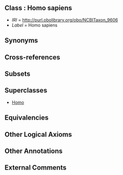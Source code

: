 
## Class : Homo sapiens

 * *IRI* = http://purl.obolibrary.org/obo/NCBITaxon_9606
 * *Label* = Homo sapiens

## Synonyms


## Cross-references


## Subsets


## Superclasses

 * [Homo](../../NCBITaxon/05/NCBITaxon_9605.md)

## Equivalencies


## Other Logical Axioms


## Other Annotations


## External Comments

